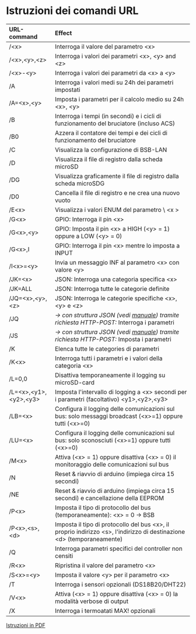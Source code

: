 # Istruzioni dei comandi URL #

| URL-command           | Effect                                                                    |
|:----------------------|:------------------------------------------------------------------------------|
|  /\<x\>               | Interroga il valore del parametro \<x\>
|  /\<x\>,\<y\>,\<z\>   | Interroga i valori dei parametri \<x\>, \<y\> and \<z\>
|  /\<x\>-\<y\>         | Interroga i valori dei parametri da \<x\> a \<y\>
|  /A                   | Interroga i valori medi su 24h dei parametri impostati
|  /A=\<x\>,\<y\>       | Imposta i parametri per il calcolo medio su 24h \<x\>, \<y\>
|  /B                   | Interroga i tempi (in secondi) e i cicli di funzionamento del bruciatore (incluso ACS)
|  /B0                  | Azzera il contatore dei tempi e dei cicli di funzionamento del bruciatore
|  /C                   | Visualizza la configurazione di BSB-LAN
|  /D                   | Visualizza il file di registro dalla scheda microSD
|  /DG                  | Visualizza graficamente il file di registro dalla scheda microSDG
|  /D0                  | Cancella il file di registro e ne crea una nuovo vuoto
|  /E\<x\>              | Visualizza i valori ENUM del parametro \ <x \>
|  /G\<x\>              | GPIO: Interroga il pin \<x\>
|  /G\<x\>,\<y\>        | GPIO: Imposta il pin \<x\> a HIGH (\<y\> = 1) oppure a LOW (\<y\> = 0)
|  /G\<x\>,I            | GPIO: Interroga il pin \<x\> mentre lo imposta a INPUT
|  /I\<x\>=\<y\>        | Invia un messaggio INF al parametro \<x\> con valore \<y\>
|  /JK=\<x\>        	| JSON: Interroga una categoria specifica \<x\>
|  /JK=ALL          	| JSON: Interroga tutte le categorie definite
|  /JQ=\<x\>,\<y\>,\<z\>      | JSON: Interroga le categorie specifiche \<x\>, \<y\> e \<z\>
|  /JQ                  | *→ con struttura JSON (vedi [manuale](https://1coderookie.github.io/BSB-LPB-LAN_EN/chap08.html#824-retrieving-and-controlling-via-json)) tramite richiesta HTTP-POST:* Interroga i parametri
|  /JS                  |  *→ con struttura JSON (vedi [manuale](https://1coderookie.github.io/BSB-LPB-LAN_EN/chap08.html#824-retrieving-and-controlling-via-json)) tramite richiesta HTTP-POST:* Imposta i parametri
|  /K                   | Elenca tutte le categories di parametri
|  /K\<x\>              | Interroga tutti i parametri e i valori della categoria \<x\>
|  /L=0,0               | Disattiva temporaneamente il logging su microSD-card 
|  /L=\<x\>,\<y1\>,\<y2\>,\<y3\>       | Imposta l'intervallo di logging a \<x\> secondi per i parametri (facoltativo) \<y1\>,\<y2\>,\<y3\>
|  /LB=\<x\>            | Configura il logging delle comunicazioni sul bus: solo messaggi broadcast (\<x\>=1) oppure tutti (\<x\>=0)
|  /LU=\<x\>            | Configura il logging delle comunicazioni sul bus: solo sconosciuti (\<x\>=1) oppure tutti (\<x\>=0)
|  /M\<x\>              | Attiva (\<x\> = 1) oppure disattiva (\<x\> = 0) il monitoraggio delle comunicazioni sul bus 
|  /N                   | Reset & riavvio di arduino (impiega circa 15 secondi)
|  /NE                  | Reset & riavvio di arduino (impiega circa 15 secondi) e cancellazione della EEPROM
|  /P\<x\>              | Imposta il tipo di protocollo del bus (temporaneamente): \<x\> = 0 → BSB | 1 → LPB | 2 → PPS
|  /P\<x\>,\<s\>,\<d\>  | Imposta il tipo di protocollo del bus \<x\>, il proprio indirizzo \<s\>, l'indirizzo di destinazione \<d\> (temporaneamente)
|  /Q                   | Interroga parametri specifici del controller non censiti
|  /R\<x\>              | Ripristina il valore del parametro \<x\> 
|  /S\<x\>=\<y\>        | Imposta il valore \<y\> per il parametro \<x\>
|  /T                   | Interroga i sensori opzionali (DS18B20/DHT22)
|  /V\<x\>              | Attiva (\<x\> = 1) oppure disattiva (\<x\> = 0) la modalità verbose di output
|  /X                   | Interroga i termoatati MAX! opzionali


[Istruzioni in PDF](https://github.com/1coderookie/BSB-LPB-LAN_EN/raw/master/commandref/Cheatsheet_URL-commands_IT.pdf)


